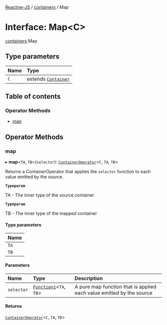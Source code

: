 [Reactive-JS](../README.md) / [containers](../modules/containers.md) / Map

# Interface: Map<C\>

[containers](../modules/containers.md).Map

## Type parameters

| Name | Type |
| :------ | :------ |
| `C` | extends [`Container`](containers.Container.md) |

## Table of contents

### Operator Methods

- [map](containers.Map.md#map)

## Operator Methods

### map

▸ **map**<`TA`, `TB`\>(`selector`): [`ContainerOperator`](../modules/containers.md#containeroperator)<`C`, `TA`, `TB`\>

Returns a ContainerOperator that applies the `selector` function to each
value emitted by the source.

**`Typeparam`**

TA - The inner type of the source container

**`Typeparam`**

TB - The inner type of the mapped container

#### Type parameters

| Name |
| :------ |
| `TA` |
| `TB` |

#### Parameters

| Name | Type | Description |
| :------ | :------ | :------ |
| `selector` | [`Function1`](../modules/functions.md#function1)<`TA`, `TB`\> | A pure map function that is applied each value emitted by the source |

#### Returns

[`ContainerOperator`](../modules/containers.md#containeroperator)<`C`, `TA`, `TB`\>

